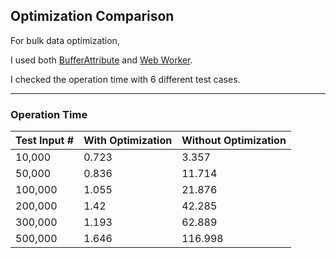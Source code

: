 ## Optimization Comparison

For bulk data optimization,

I used both [BufferAttribute](https://threejs.org/docs/#api/en/core/BufferAttribute) and [Web Worker](https://nodejs.org/api/worker_threads.html).

I checked the operation time with 6 different test cases.

---

### Operation Time

| Test Input # | With Optimization | Without Optimization |
| ------------ | ----------------- | -------------------- |
| 10,000       | 0.723             | 3.357                |
| 50,000       | 0.836             | 11.714               |
| 100,000      | 1.055             | 21.876               |
| 200,000      | 1.42              | 42.285               |
| 300,000      | 1.193             | 62.889               |
| 500,000      | 1.646             | 116.998              |
